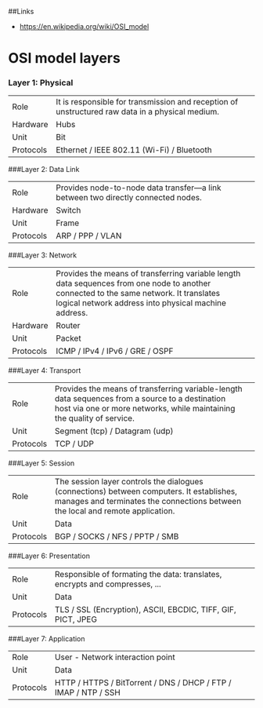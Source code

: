 ##Links
- https://en.wikipedia.org/wiki/OSI_model

# OSI model layers

### Layer 1: Physical

|   |   |
| --- | --- |
| Role | It is responsible for transmission and reception of unstructured raw data in a physical medium. |
| Hardware | Hubs |
| Unit | Bit |
| Protocols | Ethernet / IEEE 802.11 (Wi-Fi) / Bluetooth |


###Layer 2: Data Link

| | | |
|-|-|-|
| Role | Provides node-to-node data transfer—a link between two directly connected nodes. |
| Hardware | Switch |
| Unit | Frame |
| Protocols | ARP / PPP / VLAN |


###Layer 3: Network

| | | |
|-|-|-|
| Role | Provides the means of transferring variable length data sequences from one node to another connected to the same network. It translates logical network address into physical machine address. |
| Hardware | Router |
| Unit | Packet |
| Protocols | ICMP / IPv4 / IPv6 / GRE / OSPF |


###Layer 4: Transport

| | | |
|-|-|-|
| Role | Provides the means of transferring variable-length data sequences from a source to a destination host via one or more networks, while maintaining the quality of service. |
| Unit | Segment (tcp) / Datagram (udp) |
| Protocols | TCP / UDP |


###Layer 5: Session

| | | |
|-|-|-|
| Role | The session layer controls the dialogues (connections) between computers. It establishes, manages and terminates the connections between the local and remote application. |
| Unit | Data |
| Protocols | BGP / SOCKS / NFS / PPTP / SMB |


###Layer 6: Presentation

| | | |
|-|-|-|
| Role | Responsible of formating the data: translates, encrypts and compresses, ... |
| Unit | Data |
| Protocols | TLS / SSL (Encryption), ASCII, EBCDIC, TIFF, GIF, PICT, JPEG |


###Layer 7: Application

| | | |
|-|-|-|
| Role | User - Network interaction point |
| Unit | Data |
| Protocols | HTTP / HTTPS / BitTorrent / DNS / DHCP / FTP / IMAP / NTP / SSH |
